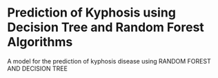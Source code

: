 # Prediction of Kyphosis using Decision Tree and Random Forest Algorithms
A model for the prediction of kyphosis disease using RANDOM FOREST AND DECISION TREE
